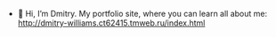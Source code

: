 - 👋 Hi, I’m Dmitry. 
My portfolio site, where you can learn all about me: http://dmitry-williams.ct62415.tmweb.ru/index.html
